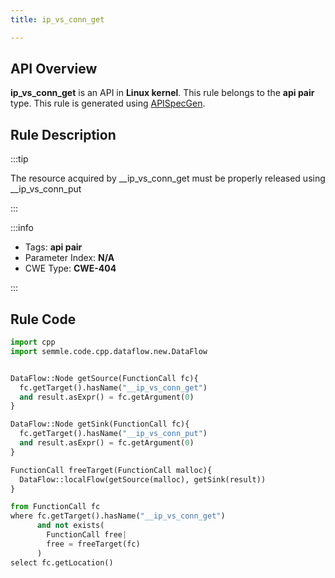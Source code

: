 ```yaml
---
title: ip_vs_conn_get

---
```



## API Overview
**ip_vs_conn_get** is an API in **Linux kernel**. This rule belongs to the **api pair** type. This rule is generated using [APISpecGen](../../tools/APISpecGen).
## Rule Description

:::tip

The resource acquired by __ip_vs_conn_get must be properly released using __ip_vs_conn_put

:::

:::info

- Tags: **api pair**
- Parameter Index: **N/A**
- CWE Type: **CWE-404**

:::

## Rule Code
```python
import cpp
import semmle.code.cpp.dataflow.new.DataFlow


DataFlow::Node getSource(FunctionCall fc){
  fc.getTarget().hasName("__ip_vs_conn_get")
  and result.asExpr() = fc.getArgument(0)
}

DataFlow::Node getSink(FunctionCall fc){
  fc.getTarget().hasName("__ip_vs_conn_put")
  and result.asExpr() = fc.getArgument(0)
}

FunctionCall freeTarget(FunctionCall malloc){
  DataFlow::localFlow(getSource(malloc), getSink(result))
}

from FunctionCall fc
where fc.getTarget().hasName("__ip_vs_conn_get")
      and not exists(
        FunctionCall free| 
        free = freeTarget(fc)
      )
select fc.getLocation()

    
```